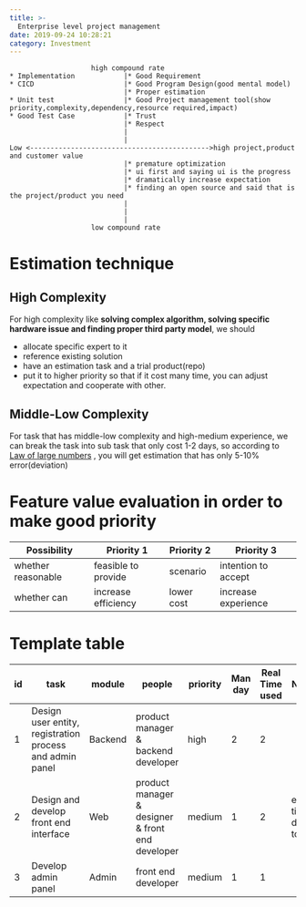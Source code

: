 ```yaml
---
title: >-
  Enterprise level project management
date: 2019-09-24 10:28:21
category: Investment
---
```


```
                    high compound rate
* Implementation            |* Good Requirement
* CICD                      |* Good Program Design(good mental model)
                            |* Proper estimation
* Unit test                 |* Good Project management tool(show priority,complexity,dependency,resource required,impact)
* Good Test Case            |* Trust
                            |* Respect
                            |
                            |
Low <-------------------------------------------->high project,product and customer value
                            |* premature optimization
                            |* ui first and saying ui is the progress
                            |* dramatically increase expectation
                            |* finding an open source and said that is the project/product you need
                            |
                            |
                            |
                    low compound rate
```

# Estimation technique

## High Complexity

For high complexity like **solving complex algorithm, solving specific hardware issue and finding proper third party model**, we should

- allocate specific expert to it
- reference existing solution
- have an estimation task and a trial product(repo)
- put it to higher priority so that if it cost many time, you can adjust expectation and cooperate with other.

## Middle-Low Complexity

For task that has middle-low complexity and high-medium experience, we can break the task into sub task that only cost 1-2 days, so according to [Law of large numbers](https://en.wikipedia.org/wiki/Law_of_large_numbers) , you will get estimation that has only 5-10% error(deviation)

# Feature value evaluation in order to make good priority

| Possibility        | Priority 1          | Priority 2 | Priority 3          |
| ------------------ | ------------------- | ---------- | ------------------- |
| whether reasonable | feasible to provide | scenario   | intention to accept |
| whether can        | increase efficiency | lower cost | increase experience |

<!-- marketer focus -->
<!--               | whether exist       | market     | need                | customer | -->

# Template table

| id  | task                                                     | module  | people                                           | priority | Man day | Real Time used | Note                 | start date | End date | Deliverables  | Dependency |
| --- | -------------------------------------------------------- | ------- | ------------------------------------------------ | -------- | ------- | -------------- | -------------------- | ---------- | -------- | ------------- | ---------- |
| 1   | Design user entity, registration process and admin panel | Backend | product manager & backend developer              | high     | 2       | 2              |                      |            |          | api           |            |
| 2   | Design and develop front end interface                   | Web     | product manager & designer & front end developer | medium   | 1       | 2              | extra time due to xx |            |          | web interface | task 1     |
| 3   | Develop admin panel                                      | Admin   | front end developer                              | medium   | 1       | 1              |                      |            |          | web interface | task 1     |
